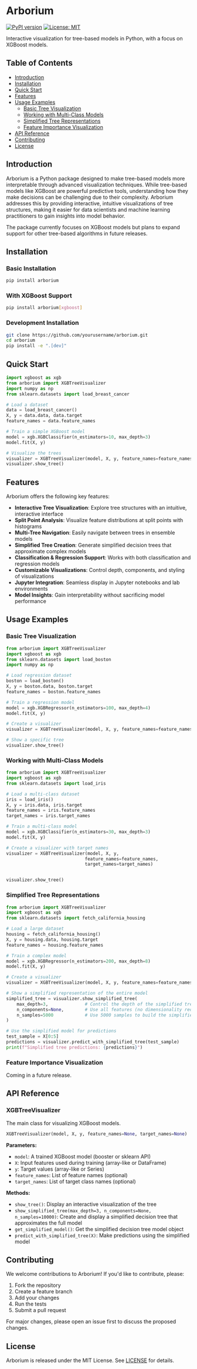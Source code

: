 # Arborium

[![PyPI version](https://badge.fury.io/py/arborium.svg)](https://badge.fury.io/py/arborium)
[![License: MIT](https://img.shields.io/badge/License-MIT-yellow.svg)](https://opensource.org/licenses/MIT)

Interactive visualization for tree-based models in Python, with a focus on XGBoost models.

## Table of Contents

- [Introduction](#introduction)
- [Installation](#installation)
- [Quick Start](#quick-start)
- [Features](#features)
- [Usage Examples](#usage-examples)
  - [Basic Tree Visualization](#basic-tree-visualization)
  - [Working with Multi-Class Models](#working-with-multi-class-models)
  - [Simplified Tree Representations](#simplified-tree-representations)
  - [Feature Importance Visualization](#feature-importance-visualization)
- [API Reference](#api-reference)
- [Contributing](#contributing)
- [License](#license)

## Introduction

Arborium is a Python package designed to make tree-based models more interpretable through advanced visualization techniques. While tree-based models like XGBoost are powerful predictive tools, understanding how they make decisions can be challenging due to their complexity. Arborium addresses this by providing interactive, intuitive visualizations of tree structures, making it easier for data scientists and machine learning practitioners to gain insights into model behavior.

The package currently focuses on XGBoost models but plans to expand support for other tree-based algorithms in future releases.

## Installation

### Basic Installation

```bash
pip install arborium
```

### With XGBoost Support

```bash
pip install arborium[xgboost]
```

### Development Installation

```bash
git clone https://github.com/yourusername/arborium.git
cd arborium
pip install -e ".[dev]"
```

## Quick Start

```python
import xgboost as xgb
from arborium import XGBTreeVisualizer
import numpy as np
from sklearn.datasets import load_breast_cancer

# Load a dataset
data = load_breast_cancer()
X, y = data.data, data.target
feature_names = data.feature_names

# Train a simple XGBoost model
model = xgb.XGBClassifier(n_estimators=10, max_depth=3)
model.fit(X, y)

# Visualize the trees
visualizer = XGBTreeVisualizer(model, X, y, feature_names=feature_names)
visualizer.show_tree()
```

## Features

Arborium offers the following key features:

- **Interactive Tree Visualization**: Explore tree structures with an intuitive, interactive interface
- **Split Point Analysis**: Visualize feature distributions at split points with histograms
- **Multi-Tree Navigation**: Easily navigate between trees in ensemble models
- **Simplified Tree Creation**: Generate simplified decision trees that approximate complex models
- **Classification & Regression Support**: Works with both classification and regression models
- **Customizable Visualizations**: Control depth, components, and styling of visualizations
- **Jupyter Integration**: Seamless display in Jupyter notebooks and lab environments
- **Model Insights**: Gain interpretability without sacrificing model performance

## Usage Examples

### Basic Tree Visualization

```python
from arborium import XGBTreeVisualizer
import xgboost as xgb
from sklearn.datasets import load_boston
import numpy as np

# Load regression dataset
boston = load_boston()
X, y = boston.data, boston.target
feature_names = boston.feature_names

# Train a regression model
model = xgb.XGBRegressor(n_estimators=100, max_depth=4)
model.fit(X, y)

# Create a visualizer
visualizer = XGBTreeVisualizer(model, X, y, feature_names=feature_names)

# Show a specific tree
visualizer.show_tree()
```

### Working with Multi-Class Models

```python
from arborium import XGBTreeVisualizer
import xgboost as xgb
from sklearn.datasets import load_iris

# Load a multi-class dataset
iris = load_iris()
X, y = iris.data, iris.target
feature_names = iris.feature_names
target_names = iris.target_names

# Train a multi-class model
model = xgb.XGBClassifier(n_estimators=30, max_depth=3)
model.fit(X, y)

# Create a visualizer with target names
visualizer = XGBTreeVisualizer(model, X, y, 
                              feature_names=feature_names,
                              target_names=target_names)


visualizer.show_tree()
```

### Simplified Tree Representations

```python
from arborium import XGBTreeVisualizer
import xgboost as xgb
from sklearn.datasets import fetch_california_housing

# Load a large dataset
housing = fetch_california_housing()
X, y = housing.data, housing.target
feature_names = housing.feature_names

# Train a complex model
model = xgb.XGBRegressor(n_estimators=200, max_depth=8)
model.fit(X, y)

# Create a visualizer
visualizer = XGBTreeVisualizer(model, X, y, feature_names=feature_names)

# Show a simplified representation of the entire model
simplified_tree = visualizer.show_simplified_tree(
    max_depth=3,              # Control the depth of the simplified tree
    n_components=None,        # Use all features (no dimensionality reduction)
    n_samples=5000            # Use 5000 samples to build the simplified model
)

# Use the simplified model for predictions
test_sample = X[0:5]
predictions = visualizer.predict_with_simplified_tree(test_sample)
print(f"Simplified tree predictions: {predictions}")
```

### Feature Importance Visualization

Coming in a future release.

## API Reference

### XGBTreeVisualizer

The main class for visualizing XGBoost models.

```python
XGBTreeVisualizer(model, X, y, feature_names=None, target_names=None)
```

**Parameters:**

- `model`: A trained XGBoost model (booster or sklearn API)
- `X`: Input features used during training (array-like or DataFrame)
- `y`: Target values (array-like or Series)
- `feature_names`: List of feature names (optional)
- `target_names`: List of target class names (optional)

**Methods:**

- `show_tree()`: Display an interactive visualization of the tree
- `show_simplified_tree(max_depth=3, n_components=None, n_samples=10000)`: Create and display a simplified decision tree that approximates the full model
- `get_simplified_model()`: Get the simplified decision tree model object
- `predict_with_simplified_tree(X)`: Make predictions using the simplified model

## Contributing

We welcome contributions to Arborium! If you'd like to contribute, please:

1. Fork the repository
2. Create a feature branch
3. Add your changes
4. Run the tests
5. Submit a pull request

For major changes, please open an issue first to discuss the proposed changes.

## License

Arborium is released under the MIT License. See [LICENSE](LICENSE) for details. 